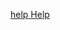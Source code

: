 <p class="install-help">
    <a id='{{ include.location }}' href='/get-started/install/help{{ include.section }}'>
    <span class='material-symbols'>help</span>
    <span>Help</span>
    </a>
</p>
